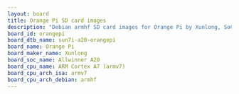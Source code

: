 ```yaml
---
layout: board
title: Orange Pi SD card images
description: "Debian armhf SD card images for Orange Pi by Xunlong, SoC: Allwinner A20, CPU ISA: armv7"
board_id: orangepi
board_dtb_name: sun7i-a20-orangepi
board_name: Orange Pi
board_maker_name: Xunlong
board_soc_name: Allwinner A20
board_cpu_name: ARM Cortex A7 (armv7)
board_cpu_arch_isa: armv7
board_cpu_arch_debian: armhf
---
```

